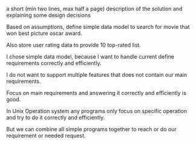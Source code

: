 a short (min two lines, max half a page) description of the solution
and explaining some design decisions


Based on assumptions, define simple data model to search for movie that won best picture oscar award.

Also store user rating data to provide 10 top-rated list.

I chose simple data model, because I want to handle current define requirements correctly and efficiently.

I do not want to support multiple features that does not contain our main requirements.

Focus on main requirements and answering it correctly and efficiently is good.

In Unix Operation system any programs only focus on specific operation and try to do it correctly and efficiently.

But we can combine all simple programs together to reach or do our requirement or needed request. 

